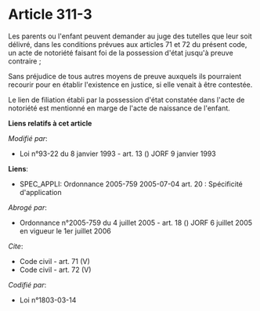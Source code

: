 # Article 311-3

Les parents ou l'enfant peuvent demander au juge des tutelles que leur soit délivré, dans les conditions prévues aux articles
71 et 72 du présent code, un acte de notoriété faisant foi de la possession d'état jusqu'à preuve contraire ;

Sans préjudice de tous autres moyens de preuve auxquels ils pourraient recourir pour en établir l'existence en justice, si
elle venait à être contestée.

Le lien de filiation établi par la possession d'état constatée dans l'acte de notoriété est mentionné en marge de l'acte de
naissance de l'enfant.

**Liens relatifs à cet article**

_Modifié par_:

  - Loi n°93-22 du 8 janvier 1993 - art. 13 () JORF 9 janvier 1993

**Liens**:

  - SPEC_APPLI: Ordonnance 2005-759 2005-07-04 art. 20 : Spécificité d'application

_Abrogé par_:

  - Ordonnance n°2005-759 du 4 juillet 2005 - art. 18 () JORF 6 juillet 2005 en vigueur le 1er juillet 2006

_Cite_:

  - Code civil - art. 71 (V)
  - Code civil - art. 72 (V)

_Codifié par_:

  - Loi n°1803-03-14
